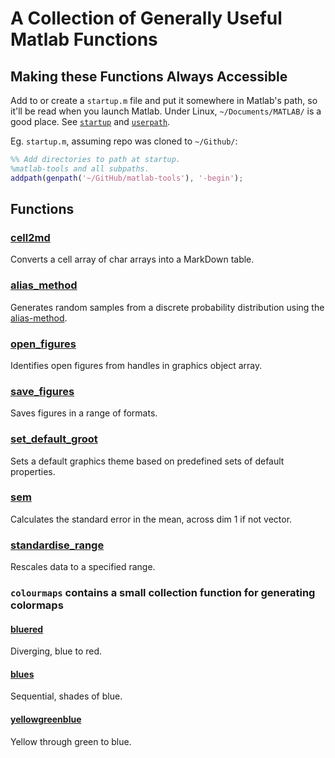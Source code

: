 # A Collection of Generally Useful Matlab Functions

## Making these Functions Always Accessible

Add to or create a `startup.m` file and put it somewhere in Matlab's path, so
it'll be read when you launch Matlab. Under Linux, `~/Documents/MATLAB/` is a
good place. See [`startup`](https://www.mathworks.com/help/matlab/ref/startup.html)
and [`userpath`](https://www.mathworks.com/help/matlab/ref/userpath.html).

Eg. `startup.m`, assuming repo was cloned to `~/Github/`:

```matlab
%% Add directories to path at startup.
%matlab-tools and all subpaths.
addpath(genpath('~/GitHub/matlab-tools'), '-begin');

```

## Functions

### [cell2md](https://github.com/stuart-knock/matlab-tools/blob/master/cell2md.m)
Converts a cell array of char arrays into a MarkDown table.


### [alias_method](https://github.com/stuart-knock/matlab-tools/blob/master/alias_method.m)
Generates random samples from a discrete probability distribution using the
[alias-method](https://en.wikipedia.org/wiki/Alias_method).


### [open_figures](https://github.com/stuart-knock/matlab-tools/blob/master/open_figures.m)
Identifies open figures from handles in graphics object array.


### [save_figures](https://github.com/stuart-knock/matlab-tools/blob/master/save_figures.m)
Saves figures in a range of formats.


### [set_default_groot](https://github.com/stuart-knock/matlab-tools/blob/master/set_default_groot.m)
Sets a default graphics theme based on predefined sets of default properties.


### [sem](https://github.com/stuart-knock/matlab-tools/blob/master/sem.m)
Calculates the standard error in the mean, across dim 1 if not vector.


### [standardise_range](https://github.com/stuart-knock/matlab-tools/blob/master/standardise_range.m)
Rescales data to a specified range.


### `colourmaps` contains a small collection function for generating colormaps


#### [bluered](https://github.com/stuart-knock/matlab-tools/blob/master/colourmaps/bluered.m)
Diverging, blue to red.

#### [blues](https://github.com/stuart-knock/matlab-tools/blob/master/colourmaps/blues.m)
Sequential, shades of blue.

#### [yellowgreenblue](https://github.com/stuart-knock/matlab-tools/blob/master/colourmaps/yellowgreenblue.m)
Yellow through green to blue.
